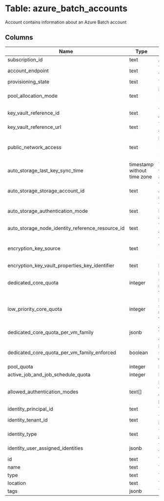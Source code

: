 
# Table: azure_batch_accounts
Account contains information about an Azure Batch account
## Columns
| Name        | Type           | Description  |
| ------------- | ------------- | -----  |
|subscription_id|text|Azure subscription id|
|account_endpoint|text|The account endpoint used to interact with the Batch service|
|provisioning_state|text|The provisioned state of the resource|
|pool_allocation_mode|text|Possible values include: 'PoolAllocationModeBatchService', 'PoolAllocationModeUserSubscription'|
|key_vault_reference_id|text|The resource ID of the Azure key vault associated with the Batch account|
|key_vault_reference_url|text|The URL of the Azure key vault associated with the Batch account|
|public_network_access|text|If not specified, the default value is 'enabled'. Possible values include: 'PublicNetworkAccessTypeEnabled', 'PublicNetworkAccessTypeDisabled'|
|auto_storage_last_key_sync_time|timestamp without time zone|The UTC time at which storage keys were last synchronized with the Batch account.|
|auto_storage_storage_account_id|text|The resource ID of the storage account to be used for auto-storage account|
|auto_storage_authentication_mode|text|The authentication mode which the Batch service will use to manage the auto-storage account|
|auto_storage_node_identity_reference_resource_id|text|The ARM resource id of the user assigned identity|
|encryption_key_source|text|Type of the key source. Possible values include: 'KeySourceMicrosoftBatch', 'KeySourceMicrosoftKeyVault'|
|encryption_key_vault_properties_key_identifier|text|Full path to the versioned secret|
|dedicated_core_quota|integer|For accounts with PoolAllocationMode set to UserSubscription, quota is managed on the subscription so this value is not returned|
|low_priority_core_quota|integer|For accounts with PoolAllocationMode set to UserSubscription, quota is managed on the subscription so this value is not returned|
|dedicated_core_quota_per_vm_family|jsonb|A list of the dedicated core quota per Virtual Machine family for the Batch account|
|dedicated_core_quota_per_vm_family_enforced|boolean|Batch is transitioning its core quota system for dedicated cores to be enforced per Virtual Machine family|
|pool_quota|integer|READ-ONLY|
|active_job_and_job_schedule_quota|integer|READ-ONLY|
|allowed_authentication_modes|text[]|List of allowed authentication modes for the Batch account that can be used to authenticate with the data plane|
|identity_principal_id|text|The principal id of the Batch account|
|identity_tenant_id|text|The tenant id associated with the Batch account|
|identity_type|text|The type of identity used for the Batch account|
|identity_user_assigned_identities|jsonb|The list of user identities associated with the Batch account|
|id|text|The ID of the resource|
|name|text|The name of the resource|
|type|text|The type of the resource|
|location|text|The location of the resource|
|tags|jsonb|The tags of the resource|
